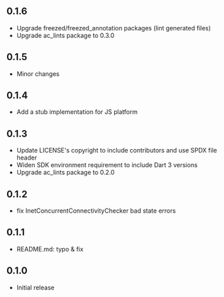 ## 0.1.6

- Upgrade freezed/freezed_annotation packages (lint generated files)
- Upgrade ac_lints package to 0.3.0

## 0.1.5

- Minor changes

## 0.1.4

- Add a stub implementation for JS platform

## 0.1.3

- Update LICENSE's copyright to include contributors and use SPDX file header
- Widen SDK environment requirement to include Dart 3 versions
- Upgrade ac_lints package to 0.2.0

## 0.1.2

- fix InetConcurrentConnectivityChecker bad state errors

## 0.1.1

- README.md: typo & fix

## 0.1.0

- Initial release
